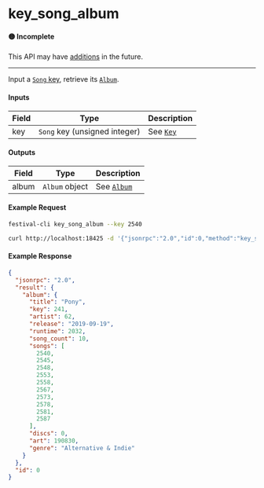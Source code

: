 # key_song_album

#### 🟡 Incomplete
This API may have [additions](/api-stability/marker.md) in the future.

---

Input a [`Song` key](/common-objects/key.dm), retrieve its [`Album`](/common-objects/album.md).

#### Inputs

| Field | Type                                         | Description |
|-------|----------------------------------------------|-------------|
| key   | `Song` key (unsigned integer)                | See [`Key`](/common-objects/key.md)

#### Outputs

| Field | Type           | Description |
|-------|----------------|-------------|
| album | `Album` object | See [`Album`](/common-objects/album.md)

#### Example Request
```bash
festival-cli key_song_album --key 2540
```
```bash
curl http://localhost:18425 -d '{"jsonrpc":"2.0","id":0,"method":"key_song_album","params":{"key":2540}}'
```

#### Example Response
```json
{
  "jsonrpc": "2.0",
  "result": {
    "album": {
      "title": "Pony",
      "key": 241,
      "artist": 62,
      "release": "2019-09-19",
      "runtime": 2032,
      "song_count": 10,
      "songs": [
        2540,
        2545,
        2548,
        2553,
        2558,
        2567,
        2573,
        2578,
        2581,
        2587
      ],
      "discs": 0,
      "art": 190830,
      "genre": "Alternative & Indie"
    }
  },
  "id": 0
}
```
